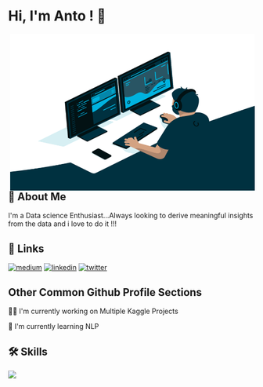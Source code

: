 
# Hi, I'm Anto ! 👋

  <img align="right" alt="GIF" src="https://github.com/antopravingit/antopravingit/blob/main/code.gif?raw=true" width="500" height="320" />
  
  <p align="Right">


## 🚀 About Me
I'm a Data science Enthusiast...Always looking to derive meaningful insights from the data and i love to do it !!!


## 🔗 Links
[![medium](https://img.shields.io/badge/medium-%2312100E.svg?&style=for-the-badge&logo=medium&logoColor=white)](https://medium.com/@pravin.anto)
[![linkedin](https://img.shields.io/badge/linkedin-0A66C2?style=for-the-badge&logo=linkedin&logoColor=white)](https://www.linkedin.com/in/anto-pravin-john-bosco-42117830/)
[![twitter](https://img.shields.io/badge/twitter-1DA1F2?style=for-the-badge&logo=twitter&logoColor=white)](https://twitter.com/antopravin)


## Other Common Github Profile Sections
👩‍💻 I'm currently working on Multiple Kaggle Projects

🧠 I'm currently learning NLP


## 🛠 Skills
![](https://img.shields.io/badge/Code-Python-informational?style=flat&logo=Python&color=2bbc8a)
